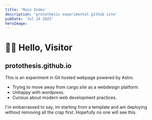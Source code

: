 ```yaml
---
title: 'Main Index'
description: 'protothesis experimental github site'
pubDate: 'Jul 24 2025'
heroImage: 
---
```


# 🧑‍🚀 Hello, Visitor

## protothesis.github.io

This is an experiment in Git hosted webpage powered by Astro.

- Trying to move away from cargo.site as a webdesign platform.
- Unhappy with wordpress.
- Curious about modern web development practices.

I'm embarrassed to say, im starting from a template and am deploying without removing all the crap first. Hopefully no one will see this.